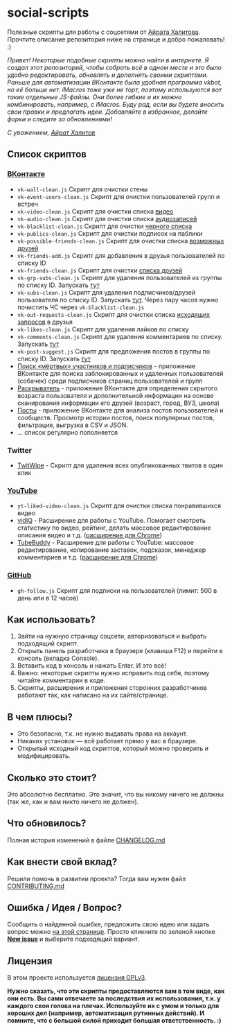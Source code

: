 # social-scripts
Полезные скрипты для работы с соцсетями от [Айрата Халитова](https://github.com/AiratHalitov). Прочтите описание репозитория ниже на странице и добро пожаловать! :)

_Привет! Некоторые подобные скрипты можно найти в интернете. Я создал этот репозиторий, чтобы собрать всё в одном месте и это было удобно редактировать, обновлять и дополнять своими скриптами. Раньше для автоматизации ВКонтакте была удобная программа vkbot, но её больше нет. iMacros тоже уже не торт, поэтому используются вот такие отдельные JS-файлы. Они более гибкие и их можно комбинировать, например, с iMacros. 
Буду рад, если вы будете вносить свои правки и предлагать идеи. Добавляйте в избранное, делайте форки и следите за обновлениями!_

_С уважением, [Айрат Халитов](https://github.com/AiratHalitov)_

## Список скриптов

### [ВКонтакте](https://github.com/AiratHalitov/social-scripts/tree/master/vk) 
* `vk-wall-clean.js` Скрипт для очистки стены
* `vk-event-users-clean.js` Скрипт для очистки пользователей групп и встреч
* `vk-video-clean.js` Скрипт для очистки списка [видео](https://vk.com/video)
* `vk-audio-clean.js` Скрипт для очистки списка [аудиозаписей](https://m.vk.com/audio)
* `vk-blacklist-clean.js` Скрипт для очистки [черного списка](https://vk.com/settings?act=blacklist)
* `vk-publics-clean.js` Скрипт для очистки подписок на паблики
* `vk-possible-friends-clean.js` Скрипт для очистки списка [возможных друзей](https://vk.com/friends?act=find)
* `vk-friends-add.js` Скрипт для добавления в друзья пользователей по списку ID
* `vk-friends-clean.js` Скрипт для очистки [списка друзей](https://vk.com/friends)
* `vk-grp-subs-clean.js` Скрипт для удаления пользователей из группы по списку ID. Запускать [тут](https://vk.com/dev/groups.removeUser)
* `vk-subs-clean.js` Скрипт для удаления подписчиков/друзей пользователя по списку ID. Запускать [тут](https://vk.com/dev/account.ban). Через пару часов нужно почистить ЧС через `vk-blacklist-clean.js`
* `vk-out-requests-clean.js` Скрипт для очистки списка [исходящих запросов](https://vk.com/friends?section=out_requests) в друзья
* `vk-likes-clean.js` Скрипт для удаления лайков по списку
* `vk-comments-clean.js` Скрипт для удаления комментариев по списку. Запускать [тут](https://vk.com/dev/wall.deleteComment)
* `vk-post-suggest.js` Скрипт для предложения постов в группы по списку ID. Запускать [тут](https://vk.com/dev/wall.post)
* [Поиск «мёртвых» участников и подписчиков](https://vk.com/app2732533) - приложение ВКонтакте для поиска заблокированных и удаленных пользователей (собачек) среди подписчиков страниц пользователей и групп
* [Раскрыватель](https://vk.com/app3842325) - приложение ВКонтакте для определения скрытого возраста пользователя и дополнительной информации на основе сканирования информации его друзей (возраст, город, ВУЗ, школа)
* [Посты](https://vk.com/app3876642) - приложение ВКонтакте для анализа постов пользователей и сообществ. Просмотр истории постов, поиск популярных постов, фильтрация, выгрузка в CSV и JSON.
* ... список регулярно пополняется

### Twitter
* [TwitWipe](https://twitwipe.com/) - Скрипт для удаления всех опубликованных твитов в один клик

### [YouTube](https://github.com/AiratHalitov/social-scripts/tree/master/youtube)
* `yt-liked-video-clean.js` Скрипт для очистки списка понравившихся видео
* [vidIQ](https://vidiq.com) - Расширение для работы с YouTube. Помогает смотреть статистику по видео, рейтинг, делать массовое редактирование описания видео и т.д. ([расширение для Chrome](https://chrome.google.com/webstore/detail/vidiq-vision-for-youtube/pachckjkecffpdphbpmfolblodfkgbhl))
* [TubeBuddy](https://www.tubebuddy.com/getfree) - Расширение для работы с YouTube: массовое редактирование, копирование заставок, подсказок, менеджер комментариев и т.д. ([расширение для Chrome](https://chrome.google.com/webstore/detail/tubebuddy-for-youtube/mhkhmbddkmdggbhaaaodilponhnccicb))

### [GitHub](https://github.com/AiratHalitov/social-scripts/tree/master/github) 
* `gh-follow.js` Скрипт для подписки на пользователей (лимит: 500 в день или в 12 часов)


## Как использовать?
1. Зайти на нужную страницу соцсети, авторизоваться и выбрать подходящий скрипт.
2. Открыть панель разработчика в браузере (клавиша F12) и перейти в консоль (вкладка Console).
3. Вставить код в консоль и нажать Enter. И это всё!
4. Важно: некоторые скрипты нужно исправить под себя, поэтому читайте комментарии в коде. 
5. Скрипты, расширения и приложения сторонних разработчиков работают так, как написано на их сайте/странице.

## В чем плюсы?
* Это безопасно, т.к. не нужно выдавать права на аккаунт.
* Никаких установок — всё работает прямо у вас в браузере.
* Открытый исходный код скриптов, который можно проверить и модифицировать.

## Сколько это стоит?
Это абсолютно бесплатно. Это значит, что вы никому ничего не должны (так же, как и вам никто ничего не должен).

## Что обновилось?
Полная история изменений в файле [CHANGELOG.md](https://github.com/AiratHalitov/social-scripts/blob/master/CHANGELOG.md)

## Как внести свой вклад?
Решили помочь в развитии проекта? Тогда вам нужен файл [CONTRIBUTING.md](https://github.com/AiratHalitov/social-scripts/blob/master/CONTRIBUTING.md)

## Ошибка / Идея / Вопрос?
Сообщить о найденной ошибке, предложить свою идею или задать вопрос можно [на этой странице](https://github.com/AiratHalitov/social-scripts/issues). Просто кликните по зеленой кнопке **[New issue](https://github.com/AiratHalitov/social-scripts/issues/new/choose)** и выберите подходящий вариант.

## Лицензия
В этом проекте используется [лицензия GPLv3](https://github.com/AiratHalitov/social-scripts/blob/master/LICENSE).

**Нужно сказать, что эти скрипты предоставляются вам в том виде, как они есть. Вы сами отвечаете за последствия их использования, т.к. у каждого своя голова на плечах. Используйте их с умом и только для хороших дел (например, автоматизация рутинных действий). И помните, что с большой силой приходит большая ответственность. :)**
